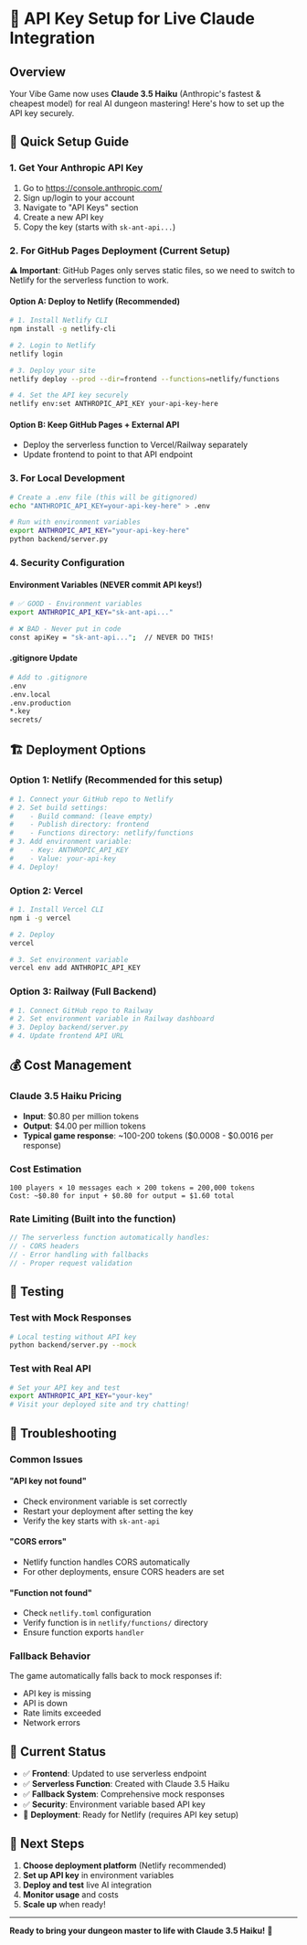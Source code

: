 # 🔐 API Key Setup for Live Claude Integration

## Overview
Your Vibe Game now uses **Claude 3.5 Haiku** (Anthropic's fastest & cheapest model) for real AI dungeon mastering! Here's how to set up the API key securely.

## 🚀 Quick Setup Guide

### 1. Get Your Anthropic API Key
1. Go to https://console.anthropic.com/
2. Sign up/login to your account
3. Navigate to "API Keys" section
4. Create a new API key
5. Copy the key (starts with `sk-ant-api...`)

### 2. For GitHub Pages Deployment (Current Setup)

**⚠️ Important**: GitHub Pages only serves static files, so we need to switch to Netlify for the serverless function to work.

#### Option A: Deploy to Netlify (Recommended)
```bash
# 1. Install Netlify CLI
npm install -g netlify-cli

# 2. Login to Netlify
netlify login

# 3. Deploy your site
netlify deploy --prod --dir=frontend --functions=netlify/functions

# 4. Set the API key securely
netlify env:set ANTHROPIC_API_KEY your-api-key-here
```

#### Option B: Keep GitHub Pages + External API
- Deploy the serverless function to Vercel/Railway separately
- Update frontend to point to that API endpoint

### 3. For Local Development
```bash
# Create a .env file (this will be gitignored)
echo "ANTHROPIC_API_KEY=your-api-key-here" > .env

# Run with environment variables
export ANTHROPIC_API_KEY="your-api-key-here"
python backend/server.py
```

### 4. Security Configuration

#### Environment Variables (NEVER commit API keys!)
```bash
# ✅ GOOD - Environment variables
export ANTHROPIC_API_KEY="sk-ant-api..."

# ❌ BAD - Never put in code
const apiKey = "sk-ant-api...";  // NEVER DO THIS!
```

#### .gitignore Update
```bash
# Add to .gitignore
.env
.env.local
.env.production
*.key
secrets/
```

## 🏗️ Deployment Options

### Option 1: Netlify (Recommended for this setup)
```bash
# 1. Connect your GitHub repo to Netlify
# 2. Set build settings:
#    - Build command: (leave empty)
#    - Publish directory: frontend
#    - Functions directory: netlify/functions
# 3. Add environment variable:
#    - Key: ANTHROPIC_API_KEY
#    - Value: your-api-key
# 4. Deploy!
```

### Option 2: Vercel
```bash
# 1. Install Vercel CLI
npm i -g vercel

# 2. Deploy
vercel

# 3. Set environment variable
vercel env add ANTHROPIC_API_KEY
```

### Option 3: Railway (Full Backend)
```bash
# 1. Connect GitHub repo to Railway
# 2. Set environment variable in Railway dashboard
# 3. Deploy backend/server.py
# 4. Update frontend API URL
```

## 💰 Cost Management

### Claude 3.5 Haiku Pricing
- **Input**: $0.80 per million tokens
- **Output**: $4.00 per million tokens
- **Typical game response**: ~100-200 tokens ($0.0008 - $0.0016 per response)

### Cost Estimation
```
100 players × 10 messages each × 200 tokens = 200,000 tokens
Cost: ~$0.80 for input + $0.80 for output = $1.60 total
```

### Rate Limiting (Built into the function)
```javascript
// The serverless function automatically handles:
// - CORS headers
// - Error handling with fallbacks
// - Proper request validation
```

## 🧪 Testing

### Test with Mock Responses
```bash
# Local testing without API key
python backend/server.py --mock
```

### Test with Real API
```bash
# Set your API key and test
export ANTHROPIC_API_KEY="your-key"
# Visit your deployed site and try chatting!
```

## 🔧 Troubleshooting

### Common Issues

#### "API key not found"
- Check environment variable is set correctly
- Restart your deployment after setting the key
- Verify the key starts with `sk-ant-api`

#### "CORS errors"
- Netlify function handles CORS automatically
- For other deployments, ensure CORS headers are set

#### "Function not found"
- Check `netlify.toml` configuration
- Verify function is in `netlify/functions/` directory
- Ensure function exports `handler`

### Fallback Behavior
The game automatically falls back to mock responses if:
- API key is missing
- API is down
- Rate limits exceeded
- Network errors

## 🎯 Current Status

- ✅ **Frontend**: Updated to use serverless endpoint
- ✅ **Serverless Function**: Created with Claude 3.5 Haiku
- ✅ **Fallback System**: Comprehensive mock responses
- ✅ **Security**: Environment variable based API key
- 🚧 **Deployment**: Ready for Netlify (requires API key setup)

## 🚀 Next Steps

1. **Choose deployment platform** (Netlify recommended)
2. **Set up API key** in environment variables
3. **Deploy and test** live AI integration
4. **Monitor usage** and costs
5. **Scale up** when ready!

---

**Ready to bring your dungeon master to life with Claude 3.5 Haiku!** 🎲